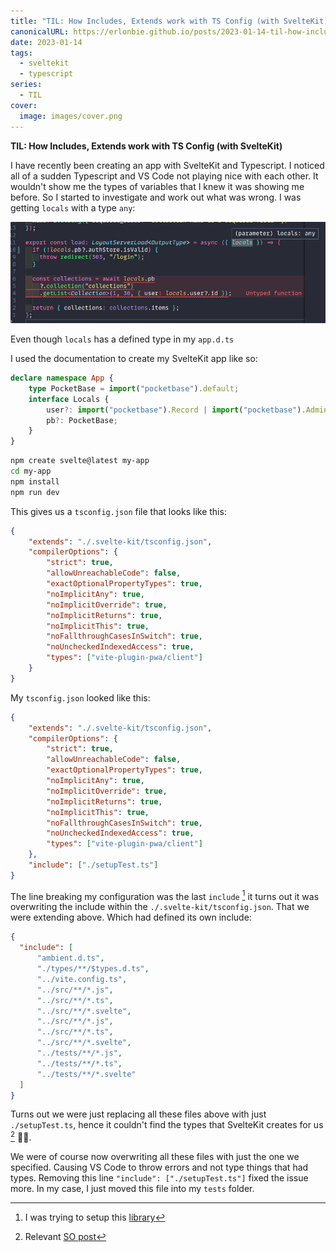 ```yaml
---
title: "TIL: How Includes, Extends work with TS Config (with SvelteKit)"
canonicalURL: https://erlonbie.github.io/posts/2023-01-14-til-how-includes,-extends-work-with-ts-config-(with-sveltekit)/
date: 2023-01-14
tags:
  - sveltekit
  - typescript
series:
  - TIL
cover:
  image: images/cover.png
---
```


**TIL: How Includes, Extends work with TS Config (with SvelteKit)**

I have recently been creating an app with SvelteKit and Typescript. I noticed all of a sudden Typescript and VS Code not playing
nice with each other. It wouldn't show me the types of variables that I knew it was showing me before. So I started to investigate
and work out what was wrong. I was getting `locals` with a type `any`:

![TS Errors](images/errors.png)

Even though `locals` has a defined type in my `app.d.ts`

I used the documentation to create my SvelteKit app like so:

```ts
declare namespace App {
	type PocketBase = import("pocketbase").default;
	interface Locals {
		user?: import("pocketbase").Record | import("pocketbase").Admin | null | undefined;
		pb?: PocketBase;
	}
}
```

```bash
npm create svelte@latest my-app
cd my-app
npm install
npm run dev
```

This gives us a `tsconfig.json` file that looks like this:

```json
{
	"extends": "./.svelte-kit/tsconfig.json",
	"compilerOptions": {
		"strict": true,
		"allowUnreachableCode": false,
		"exactOptionalPropertyTypes": true,
		"noImplicitAny": true,
		"noImplicitOverride": true,
		"noImplicitReturns": true,
		"noImplicitThis": true,
		"noFallthroughCasesInSwitch": true,
		"noUncheckedIndexedAccess": true,
		"types": ["vite-plugin-pwa/client"]
	}
}
```

My `tsconfig.json` looked like this:

```json {hl_lines=[15]}
{
	"extends": "./.svelte-kit/tsconfig.json",
	"compilerOptions": {
		"strict": true,
		"allowUnreachableCode": false,
		"exactOptionalPropertyTypes": true,
		"noImplicitAny": true,
		"noImplicitOverride": true,
		"noImplicitReturns": true,
		"noImplicitThis": true,
		"noFallthroughCasesInSwitch": true,
		"noUncheckedIndexedAccess": true,
		"types": ["vite-plugin-pwa/client"]
	},
	"include": ["./setupTest.ts"]
}
```

The line breaking my configuration was the last `include` [^1] it turns out it was overwriting the include within the `./.svelte-kit/tsconfig.json`.
That we were extending above. Which had defined its own include:

```json
{
  "include": [
      "ambient.d.ts",
      "./types/**/$types.d.ts",
      "../vite.config.ts",
      "../src/**/*.js",
      "../src/**/*.ts",
      "../src/**/*.svelte",
      "../src/**/*.js",
      "../src/**/*.ts",
      "../src/**/*.svelte",
      "../tests/**/*.js",
      "../tests/**/*.ts",
      "../tests/**/*.svelte"
  ]
}
```

Turns out we were just replacing all these files above with just `./setupTest.ts`, hence it couldn't find the types that SvelteKit creates
for us [^2] 🤦‍♂️. 

We were of course now overwriting all these files with just the one we specified. Causing VS Code to throw errors and not type things that
had types. Removing this line `"include": ["./setupTest.ts"]` fixed the issue more.
In my case, I just moved this file into my `tests` folder.

[^1]: I was trying to setup this [library](https://github.com/chaance/vitest-dom)
[^2]: Relevant [SO post](https://stackoverflow.com/a/55015988/3108619)